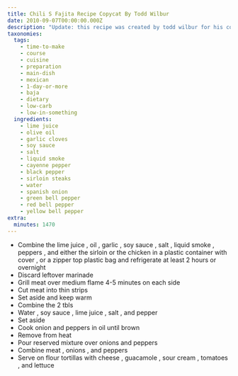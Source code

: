 ```yaml
---
title: Chili S Fajita Recipe Copycat By Todd Wilbur
date: 2010-09-07T00:00:00.000Z
description: "Update: this recipe was created by todd wilbur for his cookbook \"top secret restaurant recipes\" (penguin random house 1997). www.topsecretrecipes.com. \r\n\r\nit looked like many of the other recipes across the web so i thought i would give it a try. i have uploaded here for tracking reasons and will update after i make it this week."
taxonomies:
  tags:
    - time-to-make
    - course
    - cuisine
    - preparation
    - main-dish
    - mexican
    - 1-day-or-more
    - baja
    - dietary
    - low-carb
    - low-in-something
  ingredients:
    - lime juice
    - olive oil
    - garlic cloves
    - soy sauce
    - salt
    - liquid smoke
    - cayenne pepper
    - black pepper
    - sirloin steaks
    - water
    - spanish onion
    - green bell pepper
    - red bell pepper
    - yellow bell pepper
extra:
  minutes: 1470
---
```

 - Combine the lime juice , oil , garlic , soy sauce , salt , liquid smoke , peppers , and either the sirloin or the chicken in a plastic container with cover , or a zipper top plastic bag and refrigerate at least 2 hours or overnight
 - Discard leftover marinade
 - Grill meat over medium flame 4-5 minutes on each side
 - Cut meat into thin strips
 - Set aside and keep warm
 - Combine the 2 tbls
 - Water , soy sauce , lime juice , salt , and pepper
 - Set aside
 - Cook onion and peppers in oil until brown
 - Remove from heat
 - Pour reserved mixture over onions and peppers
 - Combine meat , onions , and peppers
 - Serve on flour tortillas with cheese , guacamole , sour cream , tomatoes , and lettuce
